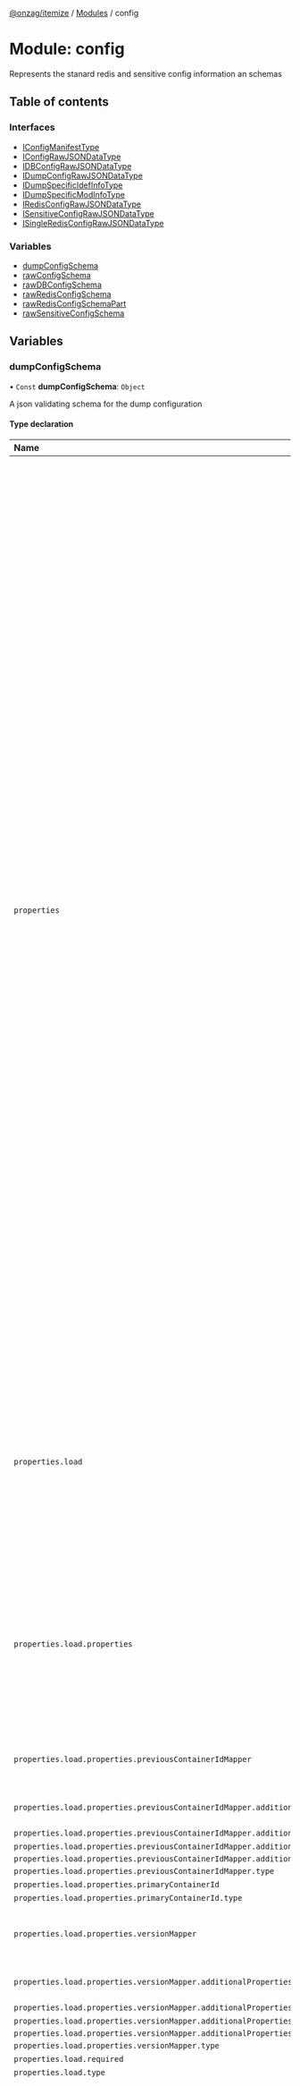 [@onzag/itemize](../README.md) / [Modules](../modules.md) / config

# Module: config

Represents the stanard redis and sensitive config information an schemas

## Table of contents

### Interfaces

- [IConfigManifestType](../interfaces/config.IConfigManifestType.md)
- [IConfigRawJSONDataType](../interfaces/config.IConfigRawJSONDataType.md)
- [IDBConfigRawJSONDataType](../interfaces/config.IDBConfigRawJSONDataType.md)
- [IDumpConfigRawJSONDataType](../interfaces/config.IDumpConfigRawJSONDataType.md)
- [IDumpSpecificIdefInfoType](../interfaces/config.IDumpSpecificIdefInfoType.md)
- [IDumpSpecificModInfoType](../interfaces/config.IDumpSpecificModInfoType.md)
- [IRedisConfigRawJSONDataType](../interfaces/config.IRedisConfigRawJSONDataType.md)
- [ISensitiveConfigRawJSONDataType](../interfaces/config.ISensitiveConfigRawJSONDataType.md)
- [ISingleRedisConfigRawJSONDataType](../interfaces/config.ISingleRedisConfigRawJSONDataType.md)

### Variables

- [dumpConfigSchema](config.md#dumpconfigschema)
- [rawConfigSchema](config.md#rawconfigschema)
- [rawDBConfigSchema](config.md#rawdbconfigschema)
- [rawRedisConfigSchema](config.md#rawredisconfigschema)
- [rawRedisConfigSchemaPart](config.md#rawredisconfigschemapart)
- [rawSensitiveConfigSchema](config.md#rawsensitiveconfigschema)

## Variables

### dumpConfigSchema

• `Const` **dumpConfigSchema**: `Object`

A json validating schema for the dump configuration

#### Type declaration

| Name | Type |
| :------ | :------ |
| `properties` | \{ `load`: \{ `properties`: \{ `previousContainerIdMapper`: \{ `additionalProperties`: \{ `items`: \{ `type`: `string` = "string" } ; `type`: `string` = "array" } ; `type`: `string` = "object" } ; `primaryContainerId`: \{ `type`: `string` = "string" } ; `versionMapper`: \{ `additionalProperties`: \{ `items`: \{ `type`: `string` = "string" } ; `type`: `string` = "array" } ; `type`: `string` = "object" }  } ; `required`: `string`[] ; `type`: `string` = "object" } ; `save`: \{ `anyOf`: (\{ `additionalProperties?`: `undefined` ; `type`: `string` = "boolean" } \| \{ `additionalProperties`: \{ `anyOf`: (\{ `additionalProperties?`: `undefined` ; `enum?`: `undefined` ; `items?`: `undefined` ; `maxItems?`: `undefined` = 2; `minItems?`: `undefined` = 2; `type`: `string` = "boolean" } \| \{ `additionalProperties?`: `undefined` ; `enum`: `string`[] ; `items?`: `undefined` ; `maxItems?`: `undefined` = 2; `minItems?`: `undefined` = 2; `type?`: `undefined` = "object" } \| \{ `additionalProperties?`: `undefined` ; `enum?`: `undefined` ; `items`: \{ `anyOf?`: `undefined` ; `type`: `string` = "number" } ; `maxItems?`: `undefined` = 2; `minItems?`: `undefined` = 2; `type`: `string` = "array" } \| \{ `additionalProperties?`: `undefined` ; `enum?`: `undefined` ; `items`: \{ `anyOf`: \{ `type`: `string` = "string" }[] ; `type?`: `undefined` = "object" } ; `maxItems`: `number` = 2; `minItems`: `number` = 2; `type`: `string` = "array" } \| \{ `additionalProperties`: \{ `anyOf`: (\{ `enum?`: `undefined` ; `items?`: `undefined` ; `maxItems?`: `undefined` = 2; `minItems?`: `undefined` = 2; `type`: `string` = "boolean" } \| \{ `enum`: `string`[] ; `items?`: `undefined` ; `maxItems?`: `undefined` = 2; `minItems?`: `undefined` = 2; `type?`: `undefined` = "object" } \| \{ `enum?`: `undefined` ; `items`: \{ `anyOf?`: `undefined` ; `type`: `string` = "number" } ; `maxItems?`: `undefined` = 2; `minItems?`: `undefined` = 2; `type`: `string` = "array" } \| \{ `enum?`: `undefined` ; `items`: \{ `anyOf`: \{ `type`: `string` = "string" }[] ; `type?`: `undefined` = "object" } ; `maxItems`: `number` = 2; `minItems`: `number` = 2; `type`: `string` = "array" })[]  } ; `enum?`: `undefined` ; `items?`: `undefined` ; `maxItems?`: `undefined` = 2; `minItems?`: `undefined` = 2; `type`: `string` = "object" })[]  } ; `type`: `string` = "object" })[]  }  } |
| `properties.load` | \{ `properties`: \{ `previousContainerIdMapper`: \{ `additionalProperties`: \{ `items`: \{ `type`: `string` = "string" } ; `type`: `string` = "array" } ; `type`: `string` = "object" } ; `primaryContainerId`: \{ `type`: `string` = "string" } ; `versionMapper`: \{ `additionalProperties`: \{ `items`: \{ `type`: `string` = "string" } ; `type`: `string` = "array" } ; `type`: `string` = "object" }  } ; `required`: `string`[] ; `type`: `string` = "object" } |
| `properties.load.properties` | \{ `previousContainerIdMapper`: \{ `additionalProperties`: \{ `items`: \{ `type`: `string` = "string" } ; `type`: `string` = "array" } ; `type`: `string` = "object" } ; `primaryContainerId`: \{ `type`: `string` = "string" } ; `versionMapper`: \{ `additionalProperties`: \{ `items`: \{ `type`: `string` = "string" } ; `type`: `string` = "array" } ; `type`: `string` = "object" }  } |
| `properties.load.properties.previousContainerIdMapper` | \{ `additionalProperties`: \{ `items`: \{ `type`: `string` = "string" } ; `type`: `string` = "array" } ; `type`: `string` = "object" } |
| `properties.load.properties.previousContainerIdMapper.additionalProperties` | \{ `items`: \{ `type`: `string` = "string" } ; `type`: `string` = "array" } |
| `properties.load.properties.previousContainerIdMapper.additionalProperties.items` | \{ `type`: `string` = "string" } |
| `properties.load.properties.previousContainerIdMapper.additionalProperties.items.type` | `string` |
| `properties.load.properties.previousContainerIdMapper.additionalProperties.type` | `string` |
| `properties.load.properties.previousContainerIdMapper.type` | `string` |
| `properties.load.properties.primaryContainerId` | \{ `type`: `string` = "string" } |
| `properties.load.properties.primaryContainerId.type` | `string` |
| `properties.load.properties.versionMapper` | \{ `additionalProperties`: \{ `items`: \{ `type`: `string` = "string" } ; `type`: `string` = "array" } ; `type`: `string` = "object" } |
| `properties.load.properties.versionMapper.additionalProperties` | \{ `items`: \{ `type`: `string` = "string" } ; `type`: `string` = "array" } |
| `properties.load.properties.versionMapper.additionalProperties.items` | \{ `type`: `string` = "string" } |
| `properties.load.properties.versionMapper.additionalProperties.items.type` | `string` |
| `properties.load.properties.versionMapper.additionalProperties.type` | `string` |
| `properties.load.properties.versionMapper.type` | `string` |
| `properties.load.required` | `string`[] |
| `properties.load.type` | `string` |
| `properties.save` | \{ `anyOf`: (\{ `additionalProperties?`: `undefined` ; `type`: `string` = "boolean" } \| \{ `additionalProperties`: \{ `anyOf`: (\{ `additionalProperties?`: `undefined` ; `enum?`: `undefined` ; `items?`: `undefined` ; `maxItems?`: `undefined` = 2; `minItems?`: `undefined` = 2; `type`: `string` = "boolean" } \| \{ `additionalProperties?`: `undefined` ; `enum`: `string`[] ; `items?`: `undefined` ; `maxItems?`: `undefined` = 2; `minItems?`: `undefined` = 2; `type?`: `undefined` = "object" } \| \{ `additionalProperties?`: `undefined` ; `enum?`: `undefined` ; `items`: \{ `anyOf?`: `undefined` ; `type`: `string` = "number" } ; `maxItems?`: `undefined` = 2; `minItems?`: `undefined` = 2; `type`: `string` = "array" } \| \{ `additionalProperties?`: `undefined` ; `enum?`: `undefined` ; `items`: \{ `anyOf`: \{ `type`: `string` = "string" }[] ; `type?`: `undefined` = "object" } ; `maxItems`: `number` = 2; `minItems`: `number` = 2; `type`: `string` = "array" } \| \{ `additionalProperties`: \{ `anyOf`: (\{ `enum?`: `undefined` ; `items?`: `undefined` ; `maxItems?`: `undefined` = 2; `minItems?`: `undefined` = 2; `type`: `string` = "boolean" } \| \{ `enum`: `string`[] ; `items?`: `undefined` ; `maxItems?`: `undefined` = 2; `minItems?`: `undefined` = 2; `type?`: `undefined` = "object" } \| \{ `enum?`: `undefined` ; `items`: \{ `anyOf?`: `undefined` ; `type`: `string` = "number" } ; `maxItems?`: `undefined` = 2; `minItems?`: `undefined` = 2; `type`: `string` = "array" } \| \{ `enum?`: `undefined` ; `items`: \{ `anyOf`: \{ `type`: `string` = "string" }[] ; `type?`: `undefined` = "object" } ; `maxItems`: `number` = 2; `minItems`: `number` = 2; `type`: `string` = "array" })[]  } ; `enum?`: `undefined` ; `items?`: `undefined` ; `maxItems?`: `undefined` = 2; `minItems?`: `undefined` = 2; `type`: `string` = "object" })[]  } ; `type`: `string` = "object" })[]  } |
| `properties.save.anyOf` | (\{ `additionalProperties?`: `undefined` ; `type`: `string` = "boolean" } \| \{ `additionalProperties`: \{ `anyOf`: (\{ `additionalProperties?`: `undefined` ; `enum?`: `undefined` ; `items?`: `undefined` ; `maxItems?`: `undefined` = 2; `minItems?`: `undefined` = 2; `type`: `string` = "boolean" } \| \{ `additionalProperties?`: `undefined` ; `enum`: `string`[] ; `items?`: `undefined` ; `maxItems?`: `undefined` = 2; `minItems?`: `undefined` = 2; `type?`: `undefined` = "object" } \| \{ `additionalProperties?`: `undefined` ; `enum?`: `undefined` ; `items`: \{ `anyOf?`: `undefined` ; `type`: `string` = "number" } ; `maxItems?`: `undefined` = 2; `minItems?`: `undefined` = 2; `type`: `string` = "array" } \| \{ `additionalProperties?`: `undefined` ; `enum?`: `undefined` ; `items`: \{ `anyOf`: \{ `type`: `string` = "string" }[] ; `type?`: `undefined` = "object" } ; `maxItems`: `number` = 2; `minItems`: `number` = 2; `type`: `string` = "array" } \| \{ `additionalProperties`: \{ `anyOf`: (\{ `enum?`: `undefined` ; `items?`: `undefined` ; `maxItems?`: `undefined` = 2; `minItems?`: `undefined` = 2; `type`: `string` = "boolean" } \| \{ `enum`: `string`[] ; `items?`: `undefined` ; `maxItems?`: `undefined` = 2; `minItems?`: `undefined` = 2; `type?`: `undefined` = "object" } \| \{ `enum?`: `undefined` ; `items`: \{ `anyOf?`: `undefined` ; `type`: `string` = "number" } ; `maxItems?`: `undefined` = 2; `minItems?`: `undefined` = 2; `type`: `string` = "array" } \| \{ `enum?`: `undefined` ; `items`: \{ `anyOf`: \{ `type`: `string` = "string" }[] ; `type?`: `undefined` = "object" } ; `maxItems`: `number` = 2; `minItems`: `number` = 2; `type`: `string` = "array" })[]  } ; `enum?`: `undefined` ; `items?`: `undefined` ; `maxItems?`: `undefined` = 2; `minItems?`: `undefined` = 2; `type`: `string` = "object" })[]  } ; `type`: `string` = "object" })[] |
| `type` | `string` |

#### Defined in

[config.ts:451](https://github.com/onzag/itemize/blob/59702dd5/config.ts#L451)

___

### rawConfigSchema

• `Const` **rawConfigSchema**: `Object`

A json validating schema for the standard configuration

#### Type declaration

| Name | Type |
| :------ | :------ |
| `additionalProperties` | `boolean` |
| `properties` | \{ `appName`: \{ `type`: `string` = "string" } ; `cacheableExtHostnames`: \{ `items`: \{ `type`: `string` = "string" } ; `type`: `string` = "array" } ; `cachedExtUrls`: \{ `items`: \{ `type`: `string` = "string" } ; `type`: `string` = "array" } ; `cachedResources`: \{ `items`: \{ `type`: `string` = "string" } ; `type`: `string` = "array" } ; `containersHostnamePrefixes`: \{ `additionalProperties`: \{ `type`: `string` = "string" } ; `type`: `string` = "object" } ; `containersRegionMappers`: \{ `additionalProperties`: \{ `type`: `string` = "string" } ; `minProperties`: `number` = 1; `type`: `string` = "object" } ; `custom`: \{ `additionalProperties`: {} = \{}; `type`: `string` = "object" } ; `developmentHostname`: \{ `type`: `string` = "string" } ; `entry`: \{ `type`: `string` = "string" } ; `fallbackCountryCode`: \{ `type`: `string` = "string" } ; `fallbackCurrency`: \{ `type`: `string` = "string" } ; `fallbackLanguage`: \{ `type`: `string` = "string" } ; `fontName`: \{ `type`: `string` = "string" } ; `fontUrl`: \{ `type`: `string` = "string" } ; `mailDomain`: \{ `type`: `string`[]  } ; `mailStorage`: \{ `type`: `string`[]  } ; `manifest`: \{ `additionalProperties`: `boolean` = false; `properties`: \{ `backgroundColor`: \{ `type`: `string` = "string" } ; `display`: \{ `enum`: `string`[] ; `type`: `string` = "string" } ; `macSafariMaskIconThemeColor`: \{ `type`: `string` = "string" } ; `msTileColor`: \{ `type`: `string` = "string" } ; `orientation`: \{ `enum`: `string`[] ; `type`: `string` = "string" } ; `themeColor`: \{ `type`: `string` = "string" }  } ; `required`: `string`[] ; `type`: `string` = "object" } ; `productionHostname`: \{ `type`: `string` = "string" } ; `roles`: \{ `items`: \{ `type`: `string` = "string" } ; `type`: `string` = "array" } ; `rtlLanguages`: \{ `items`: \{ `type`: `string` = "string" } ; `type`: `string` = "array" } ; `shared`: \{ `additionalProperties`: {} = \{}; `type`: `string` = "object" } ; `supportedLanguages`: \{ `items`: \{ `type`: `string` = "string" } ; `type`: `string` = "array" }  } |
| `properties.appName` | \{ `type`: `string` = "string" } |
| `properties.appName.type` | `string` |
| `properties.cacheableExtHostnames` | \{ `items`: \{ `type`: `string` = "string" } ; `type`: `string` = "array" } |
| `properties.cacheableExtHostnames.items` | \{ `type`: `string` = "string" } |
| `properties.cacheableExtHostnames.items.type` | `string` |
| `properties.cacheableExtHostnames.type` | `string` |
| `properties.cachedExtUrls` | \{ `items`: \{ `type`: `string` = "string" } ; `type`: `string` = "array" } |
| `properties.cachedExtUrls.items` | \{ `type`: `string` = "string" } |
| `properties.cachedExtUrls.items.type` | `string` |
| `properties.cachedExtUrls.type` | `string` |
| `properties.cachedResources` | \{ `items`: \{ `type`: `string` = "string" } ; `type`: `string` = "array" } |
| `properties.cachedResources.items` | \{ `type`: `string` = "string" } |
| `properties.cachedResources.items.type` | `string` |
| `properties.cachedResources.type` | `string` |
| `properties.containersHostnamePrefixes` | \{ `additionalProperties`: \{ `type`: `string` = "string" } ; `type`: `string` = "object" } |
| `properties.containersHostnamePrefixes.additionalProperties` | \{ `type`: `string` = "string" } |
| `properties.containersHostnamePrefixes.additionalProperties.type` | `string` |
| `properties.containersHostnamePrefixes.type` | `string` |
| `properties.containersRegionMappers` | \{ `additionalProperties`: \{ `type`: `string` = "string" } ; `minProperties`: `number` = 1; `type`: `string` = "object" } |
| `properties.containersRegionMappers.additionalProperties` | \{ `type`: `string` = "string" } |
| `properties.containersRegionMappers.additionalProperties.type` | `string` |
| `properties.containersRegionMappers.minProperties` | `number` |
| `properties.containersRegionMappers.type` | `string` |
| `properties.custom` | \{ `additionalProperties`: {} = \{}; `type`: `string` = "object" } |
| `properties.custom.additionalProperties` | {} |
| `properties.custom.type` | `string` |
| `properties.developmentHostname` | \{ `type`: `string` = "string" } |
| `properties.developmentHostname.type` | `string` |
| `properties.entry` | \{ `type`: `string` = "string" } |
| `properties.entry.type` | `string` |
| `properties.fallbackCountryCode` | \{ `type`: `string` = "string" } |
| `properties.fallbackCountryCode.type` | `string` |
| `properties.fallbackCurrency` | \{ `type`: `string` = "string" } |
| `properties.fallbackCurrency.type` | `string` |
| `properties.fallbackLanguage` | \{ `type`: `string` = "string" } |
| `properties.fallbackLanguage.type` | `string` |
| `properties.fontName` | \{ `type`: `string` = "string" } |
| `properties.fontName.type` | `string` |
| `properties.fontUrl` | \{ `type`: `string` = "string" } |
| `properties.fontUrl.type` | `string` |
| `properties.mailDomain` | \{ `type`: `string`[]  } |
| `properties.mailDomain.type` | `string`[] |
| `properties.mailStorage` | \{ `type`: `string`[]  } |
| `properties.mailStorage.type` | `string`[] |
| `properties.manifest` | \{ `additionalProperties`: `boolean` = false; `properties`: \{ `backgroundColor`: \{ `type`: `string` = "string" } ; `display`: \{ `enum`: `string`[] ; `type`: `string` = "string" } ; `macSafariMaskIconThemeColor`: \{ `type`: `string` = "string" } ; `msTileColor`: \{ `type`: `string` = "string" } ; `orientation`: \{ `enum`: `string`[] ; `type`: `string` = "string" } ; `themeColor`: \{ `type`: `string` = "string" }  } ; `required`: `string`[] ; `type`: `string` = "object" } |
| `properties.manifest.additionalProperties` | `boolean` |
| `properties.manifest.properties` | \{ `backgroundColor`: \{ `type`: `string` = "string" } ; `display`: \{ `enum`: `string`[] ; `type`: `string` = "string" } ; `macSafariMaskIconThemeColor`: \{ `type`: `string` = "string" } ; `msTileColor`: \{ `type`: `string` = "string" } ; `orientation`: \{ `enum`: `string`[] ; `type`: `string` = "string" } ; `themeColor`: \{ `type`: `string` = "string" }  } |
| `properties.manifest.properties.backgroundColor` | \{ `type`: `string` = "string" } |
| `properties.manifest.properties.backgroundColor.type` | `string` |
| `properties.manifest.properties.display` | \{ `enum`: `string`[] ; `type`: `string` = "string" } |
| `properties.manifest.properties.display.enum` | `string`[] |
| `properties.manifest.properties.display.type` | `string` |
| `properties.manifest.properties.macSafariMaskIconThemeColor` | \{ `type`: `string` = "string" } |
| `properties.manifest.properties.macSafariMaskIconThemeColor.type` | `string` |
| `properties.manifest.properties.msTileColor` | \{ `type`: `string` = "string" } |
| `properties.manifest.properties.msTileColor.type` | `string` |
| `properties.manifest.properties.orientation` | \{ `enum`: `string`[] ; `type`: `string` = "string" } |
| `properties.manifest.properties.orientation.enum` | `string`[] |
| `properties.manifest.properties.orientation.type` | `string` |
| `properties.manifest.properties.themeColor` | \{ `type`: `string` = "string" } |
| `properties.manifest.properties.themeColor.type` | `string` |
| `properties.manifest.required` | `string`[] |
| `properties.manifest.type` | `string` |
| `properties.productionHostname` | \{ `type`: `string` = "string" } |
| `properties.productionHostname.type` | `string` |
| `properties.roles` | \{ `items`: \{ `type`: `string` = "string" } ; `type`: `string` = "array" } |
| `properties.roles.items` | \{ `type`: `string` = "string" } |
| `properties.roles.items.type` | `string` |
| `properties.roles.type` | `string` |
| `properties.rtlLanguages` | \{ `items`: \{ `type`: `string` = "string" } ; `type`: `string` = "array" } |
| `properties.rtlLanguages.items` | \{ `type`: `string` = "string" } |
| `properties.rtlLanguages.items.type` | `string` |
| `properties.rtlLanguages.type` | `string` |
| `properties.shared` | \{ `additionalProperties`: {} = \{}; `type`: `string` = "object" } |
| `properties.shared.additionalProperties` | {} |
| `properties.shared.type` | `string` |
| `properties.supportedLanguages` | \{ `items`: \{ `type`: `string` = "string" } ; `type`: `string` = "array" } |
| `properties.supportedLanguages.items` | \{ `type`: `string` = "string" } |
| `properties.supportedLanguages.items.type` | `string` |
| `properties.supportedLanguages.type` | `string` |
| `required` | `string`[] |
| `type` | `string` |

#### Defined in

[config.ts:564](https://github.com/onzag/itemize/blob/59702dd5/config.ts#L564)

___

### rawDBConfigSchema

• `Const` **rawDBConfigSchema**: `Object`

A json validating schema for the database configuration

#### Type declaration

| Name | Type |
| :------ | :------ |
| `additionalProperties` | `boolean` |
| `properties` | \{ `database`: \{ `type`: `string` = "string" } ; `dictionaries`: \{ `additionalProperties`: \{ `type`: `string` = "string" } ; `type`: `string` = "object" } ; `elastic`: \{ `additionalProperties`: {} = \{}; `type`: `string`[]  } ; `elasticLangAnalyzers`: \{ `additionalProperties`: \{ `type`: `string` = "string" } ; `type`: `string`[]  } ; `host`: \{ `type`: `string` = "string" } ; `password`: \{ `type`: `string` = "string" } ; `port`: \{ `type`: `string` = "number" } ; `user`: \{ `type`: `string` = "string" }  } |
| `properties.database` | \{ `type`: `string` = "string" } |
| `properties.database.type` | `string` |
| `properties.dictionaries` | \{ `additionalProperties`: \{ `type`: `string` = "string" } ; `type`: `string` = "object" } |
| `properties.dictionaries.additionalProperties` | \{ `type`: `string` = "string" } |
| `properties.dictionaries.additionalProperties.type` | `string` |
| `properties.dictionaries.type` | `string` |
| `properties.elastic` | \{ `additionalProperties`: {} = \{}; `type`: `string`[]  } |
| `properties.elastic.additionalProperties` | {} |
| `properties.elastic.type` | `string`[] |
| `properties.elasticLangAnalyzers` | \{ `additionalProperties`: \{ `type`: `string` = "string" } ; `type`: `string`[]  } |
| `properties.elasticLangAnalyzers.additionalProperties` | \{ `type`: `string` = "string" } |
| `properties.elasticLangAnalyzers.additionalProperties.type` | `string` |
| `properties.elasticLangAnalyzers.type` | `string`[] |
| `properties.host` | \{ `type`: `string` = "string" } |
| `properties.host.type` | `string` |
| `properties.password` | \{ `type`: `string` = "string" } |
| `properties.password.type` | `string` |
| `properties.port` | \{ `type`: `string` = "number" } |
| `properties.port.type` | `string` |
| `properties.user` | \{ `type`: `string` = "string" } |
| `properties.user.type` | `string` |
| `required` | `string`[] |
| `type` | `string` |

#### Defined in

[config.ts:720](https://github.com/onzag/itemize/blob/59702dd5/config.ts#L720)

___

### rawRedisConfigSchema

• `Const` **rawRedisConfigSchema**: `Object`

#### Type declaration

| Name | Type |
| :------ | :------ |
| `additionalProperties` | `boolean` |
| `properties` | \{ `cache`: \{ `additionalProperties`: `boolean` = false; `properties`: \{ `db`: \{ `anyOf`: \{ `type`: `string` = "number" }[]  } ; `host`: \{ `type`: `string` = "string" } ; `password`: \{ `anyOf`: \{ `type`: `string` = "string" }[]  } ; `path`: \{ `anyOf`: \{ `type`: `string` = "string" }[]  } ; `port`: \{ `type`: `string` = "number" }  } ; `required`: `string`[] ; `type`: `string` = "object" } = rawRedisConfigSchemaPart; `global`: \{ `additionalProperties`: `boolean` = false; `properties`: \{ `db`: \{ `anyOf`: \{ `type`: `string` = "number" }[]  } ; `host`: \{ `type`: `string` = "string" } ; `password`: \{ `anyOf`: \{ `type`: `string` = "string" }[]  } ; `path`: \{ `anyOf`: \{ `type`: `string` = "string" }[]  } ; `port`: \{ `type`: `string` = "number" }  } ; `required`: `string`[] ; `type`: `string` = "object" } = rawRedisConfigSchemaPart; `pubSub`: \{ `additionalProperties`: `boolean` = false; `properties`: \{ `db`: \{ `anyOf`: \{ `type`: `string` = "number" }[]  } ; `host`: \{ `type`: `string` = "string" } ; `password`: \{ `anyOf`: \{ `type`: `string` = "string" }[]  } ; `path`: \{ `anyOf`: \{ `type`: `string` = "string" }[]  } ; `port`: \{ `type`: `string` = "number" }  } ; `required`: `string`[] ; `type`: `string` = "object" } = rawRedisConfigSchemaPart } |
| `properties.cache` | \{ `additionalProperties`: `boolean` = false; `properties`: \{ `db`: \{ `anyOf`: \{ `type`: `string` = "number" }[]  } ; `host`: \{ `type`: `string` = "string" } ; `password`: \{ `anyOf`: \{ `type`: `string` = "string" }[]  } ; `path`: \{ `anyOf`: \{ `type`: `string` = "string" }[]  } ; `port`: \{ `type`: `string` = "number" }  } ; `required`: `string`[] ; `type`: `string` = "object" } |
| `properties.cache.additionalProperties` | `boolean` |
| `properties.cache.properties` | \{ `db`: \{ `anyOf`: \{ `type`: `string` = "number" }[]  } ; `host`: \{ `type`: `string` = "string" } ; `password`: \{ `anyOf`: \{ `type`: `string` = "string" }[]  } ; `path`: \{ `anyOf`: \{ `type`: `string` = "string" }[]  } ; `port`: \{ `type`: `string` = "number" }  } |
| `properties.cache.properties.db` | \{ `anyOf`: \{ `type`: `string` = "number" }[]  } |
| `properties.cache.properties.db.anyOf` | \{ `type`: `string` = "number" }[] |
| `properties.cache.properties.host` | \{ `type`: `string` = "string" } |
| `properties.cache.properties.host.type` | `string` |
| `properties.cache.properties.password` | \{ `anyOf`: \{ `type`: `string` = "string" }[]  } |
| `properties.cache.properties.password.anyOf` | \{ `type`: `string` = "string" }[] |
| `properties.cache.properties.path` | \{ `anyOf`: \{ `type`: `string` = "string" }[]  } |
| `properties.cache.properties.path.anyOf` | \{ `type`: `string` = "string" }[] |
| `properties.cache.properties.port` | \{ `type`: `string` = "number" } |
| `properties.cache.properties.port.type` | `string` |
| `properties.cache.required` | `string`[] |
| `properties.cache.type` | `string` |
| `properties.global` | \{ `additionalProperties`: `boolean` = false; `properties`: \{ `db`: \{ `anyOf`: \{ `type`: `string` = "number" }[]  } ; `host`: \{ `type`: `string` = "string" } ; `password`: \{ `anyOf`: \{ `type`: `string` = "string" }[]  } ; `path`: \{ `anyOf`: \{ `type`: `string` = "string" }[]  } ; `port`: \{ `type`: `string` = "number" }  } ; `required`: `string`[] ; `type`: `string` = "object" } |
| `properties.global.additionalProperties` | `boolean` |
| `properties.global.properties` | \{ `db`: \{ `anyOf`: \{ `type`: `string` = "number" }[]  } ; `host`: \{ `type`: `string` = "string" } ; `password`: \{ `anyOf`: \{ `type`: `string` = "string" }[]  } ; `path`: \{ `anyOf`: \{ `type`: `string` = "string" }[]  } ; `port`: \{ `type`: `string` = "number" }  } |
| `properties.global.properties.db` | \{ `anyOf`: \{ `type`: `string` = "number" }[]  } |
| `properties.global.properties.db.anyOf` | \{ `type`: `string` = "number" }[] |
| `properties.global.properties.host` | \{ `type`: `string` = "string" } |
| `properties.global.properties.host.type` | `string` |
| `properties.global.properties.password` | \{ `anyOf`: \{ `type`: `string` = "string" }[]  } |
| `properties.global.properties.password.anyOf` | \{ `type`: `string` = "string" }[] |
| `properties.global.properties.path` | \{ `anyOf`: \{ `type`: `string` = "string" }[]  } |
| `properties.global.properties.path.anyOf` | \{ `type`: `string` = "string" }[] |
| `properties.global.properties.port` | \{ `type`: `string` = "number" } |
| `properties.global.properties.port.type` | `string` |
| `properties.global.required` | `string`[] |
| `properties.global.type` | `string` |
| `properties.pubSub` | \{ `additionalProperties`: `boolean` = false; `properties`: \{ `db`: \{ `anyOf`: \{ `type`: `string` = "number" }[]  } ; `host`: \{ `type`: `string` = "string" } ; `password`: \{ `anyOf`: \{ `type`: `string` = "string" }[]  } ; `path`: \{ `anyOf`: \{ `type`: `string` = "string" }[]  } ; `port`: \{ `type`: `string` = "number" }  } ; `required`: `string`[] ; `type`: `string` = "object" } |
| `properties.pubSub.additionalProperties` | `boolean` |
| `properties.pubSub.properties` | \{ `db`: \{ `anyOf`: \{ `type`: `string` = "number" }[]  } ; `host`: \{ `type`: `string` = "string" } ; `password`: \{ `anyOf`: \{ `type`: `string` = "string" }[]  } ; `path`: \{ `anyOf`: \{ `type`: `string` = "string" }[]  } ; `port`: \{ `type`: `string` = "number" }  } |
| `properties.pubSub.properties.db` | \{ `anyOf`: \{ `type`: `string` = "number" }[]  } |
| `properties.pubSub.properties.db.anyOf` | \{ `type`: `string` = "number" }[] |
| `properties.pubSub.properties.host` | \{ `type`: `string` = "string" } |
| `properties.pubSub.properties.host.type` | `string` |
| `properties.pubSub.properties.password` | \{ `anyOf`: \{ `type`: `string` = "string" }[]  } |
| `properties.pubSub.properties.password.anyOf` | \{ `type`: `string` = "string" }[] |
| `properties.pubSub.properties.path` | \{ `anyOf`: \{ `type`: `string` = "string" }[]  } |
| `properties.pubSub.properties.path.anyOf` | \{ `type`: `string` = "string" }[] |
| `properties.pubSub.properties.port` | \{ `type`: `string` = "number" } |
| `properties.pubSub.properties.port.type` | `string` |
| `properties.pubSub.required` | `string`[] |
| `properties.pubSub.type` | `string` |
| `required` | `string`[] |
| `type` | `string` |

#### Defined in

[config.ts:821](https://github.com/onzag/itemize/blob/59702dd5/config.ts#L821)

___

### rawRedisConfigSchemaPart

• `Const` **rawRedisConfigSchemaPart**: `Object`

A json validating schema for the redis config

#### Type declaration

| Name | Type |
| :------ | :------ |
| `additionalProperties` | `boolean` |
| `properties` | \{ `db`: \{ `anyOf`: \{ `type`: `string` = "number" }[]  } ; `host`: \{ `type`: `string` = "string" } ; `password`: \{ `anyOf`: \{ `type`: `string` = "string" }[]  } ; `path`: \{ `anyOf`: \{ `type`: `string` = "string" }[]  } ; `port`: \{ `type`: `string` = "number" }  } |
| `properties.db` | \{ `anyOf`: \{ `type`: `string` = "number" }[]  } |
| `properties.db.anyOf` | \{ `type`: `string` = "number" }[] |
| `properties.host` | \{ `type`: `string` = "string" } |
| `properties.host.type` | `string` |
| `properties.password` | \{ `anyOf`: \{ `type`: `string` = "string" }[]  } |
| `properties.password.anyOf` | \{ `type`: `string` = "string" }[] |
| `properties.path` | \{ `anyOf`: \{ `type`: `string` = "string" }[]  } |
| `properties.path.anyOf` | \{ `type`: `string` = "string" }[] |
| `properties.port` | \{ `type`: `string` = "number" } |
| `properties.port.type` | `string` |
| `required` | `string`[] |
| `type` | `string` |

#### Defined in

[config.ts:771](https://github.com/onzag/itemize/blob/59702dd5/config.ts#L771)

___

### rawSensitiveConfigSchema

• `Const` **rawSensitiveConfigSchema**: `Object`

A JSON validating schema for the sensitive configuration

#### Type declaration

| Name | Type |
| :------ | :------ |
| `additionalProperties` | `boolean` |
| `properties` | \{ `containers`: \{ `additionalProperties`: \{ `properties`: \{ `config`: \{ `additionalProperties`: {} = \{}; `type`: `string` = "object" } ; `type`: \{ `type`: `string` = "string" }  } ; `required`: `string`[] ; `type`: `string` = "object" } ; `type`: `string`[]  } ; `currencyFactors`: \{ `additionalProperties`: {} = \{}; `type`: `string`[]  } ; `custom`: \{ `additionalProperties`: {} = \{}; `type`: `string` = "object" } ; `defaultContainerID`: \{ `type`: `string` = "string" } ; `devKey`: \{ `type`: `string` = "string" } ; `localContainer`: \{ `type`: `string` = "string" } ; `locationSearch`: \{ `additionalProperties`: {} = \{}; `type`: `string`[]  } ; `logging`: \{ `additionalProperties`: {} = \{}; `type`: `string`[]  } ; `mail`: \{ `additionalProperties`: {} = \{}; `type`: `string`[]  } ; `payment`: \{ `additionalProperties`: {} = \{}; `type`: `string`[]  } ; `phone`: \{ `additionalProperties`: {} = \{}; `type`: `string`[]  } ; `shared`: \{ `additionalProperties`: {} = \{}; `type`: `string` = "object" } ; `userLocalization`: \{ `additionalProperties`: {} = \{}; `type`: `string`[]  } ; `ussd`: \{ `additionalProperties`: {} = \{}; `type`: `string`[]  }  } |
| `properties.containers` | \{ `additionalProperties`: \{ `properties`: \{ `config`: \{ `additionalProperties`: {} = \{}; `type`: `string` = "object" } ; `type`: \{ `type`: `string` = "string" }  } ; `required`: `string`[] ; `type`: `string` = "object" } ; `type`: `string`[]  } |
| `properties.containers.additionalProperties` | \{ `properties`: \{ `config`: \{ `additionalProperties`: {} = \{}; `type`: `string` = "object" } ; `type`: \{ `type`: `string` = "string" }  } ; `required`: `string`[] ; `type`: `string` = "object" } |
| `properties.containers.additionalProperties.properties` | \{ `config`: \{ `additionalProperties`: {} = \{}; `type`: `string` = "object" } ; `type`: \{ `type`: `string` = "string" }  } |
| `properties.containers.additionalProperties.properties.config` | \{ `additionalProperties`: {} = \{}; `type`: `string` = "object" } |
| `properties.containers.additionalProperties.properties.config.additionalProperties` | {} |
| `properties.containers.additionalProperties.properties.config.type` | `string` |
| `properties.containers.additionalProperties.properties.type` | \{ `type`: `string` = "string" } |
| `properties.containers.additionalProperties.properties.type.type` | `string` |
| `properties.containers.additionalProperties.required` | `string`[] |
| `properties.containers.additionalProperties.type` | `string` |
| `properties.containers.type` | `string`[] |
| `properties.currencyFactors` | \{ `additionalProperties`: {} = \{}; `type`: `string`[]  } |
| `properties.currencyFactors.additionalProperties` | {} |
| `properties.currencyFactors.type` | `string`[] |
| `properties.custom` | \{ `additionalProperties`: {} = \{}; `type`: `string` = "object" } |
| `properties.custom.additionalProperties` | {} |
| `properties.custom.type` | `string` |
| `properties.defaultContainerID` | \{ `type`: `string` = "string" } |
| `properties.defaultContainerID.type` | `string` |
| `properties.devKey` | \{ `type`: `string` = "string" } |
| `properties.devKey.type` | `string` |
| `properties.localContainer` | \{ `type`: `string` = "string" } |
| `properties.localContainer.type` | `string` |
| `properties.locationSearch` | \{ `additionalProperties`: {} = \{}; `type`: `string`[]  } |
| `properties.locationSearch.additionalProperties` | {} |
| `properties.locationSearch.type` | `string`[] |
| `properties.logging` | \{ `additionalProperties`: {} = \{}; `type`: `string`[]  } |
| `properties.logging.additionalProperties` | {} |
| `properties.logging.type` | `string`[] |
| `properties.mail` | \{ `additionalProperties`: {} = \{}; `type`: `string`[]  } |
| `properties.mail.additionalProperties` | {} |
| `properties.mail.type` | `string`[] |
| `properties.payment` | \{ `additionalProperties`: {} = \{}; `type`: `string`[]  } |
| `properties.payment.additionalProperties` | {} |
| `properties.payment.type` | `string`[] |
| `properties.phone` | \{ `additionalProperties`: {} = \{}; `type`: `string`[]  } |
| `properties.phone.additionalProperties` | {} |
| `properties.phone.type` | `string`[] |
| `properties.shared` | \{ `additionalProperties`: {} = \{}; `type`: `string` = "object" } |
| `properties.shared.additionalProperties` | {} |
| `properties.shared.type` | `string` |
| `properties.userLocalization` | \{ `additionalProperties`: {} = \{}; `type`: `string`[]  } |
| `properties.userLocalization.additionalProperties` | {} |
| `properties.userLocalization.type` | `string`[] |
| `properties.ussd` | \{ `additionalProperties`: {} = \{}; `type`: `string`[]  } |
| `properties.ussd.additionalProperties` | {} |
| `properties.ussd.type` | `string`[] |
| `required` | `string`[] |
| `type` | `string` |

#### Defined in

[config.ts:361](https://github.com/onzag/itemize/blob/59702dd5/config.ts#L361)
